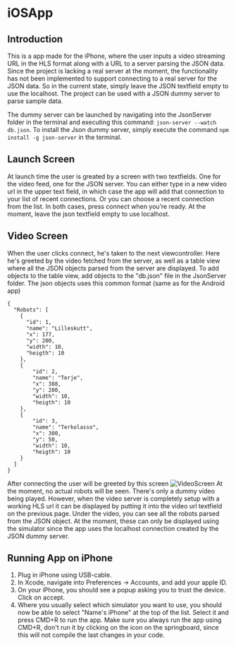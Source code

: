 # iOSApp
## Introduction
This is a app made for the iPhone, where the user inputs a video streaming URL in the HLS format along with a URL to a server parsing the JSON data. Since the project is lacking a real server at the moment, the functionality has not been implemented to support connecting to a real server for the JSON data. So in the current state, simply leave the JSON textfield empty to use  the localhost. The project can be used with a JSON dummy server to parse sample data. 

The dummy server can be launched by navigating into the JsonServer folder in the terminal and executing this command: `json-server --watch db.json`. To install the Json dummy server, simply execute the command `npm install -g json-server` in the terminal. 

## Launch Screen
At launch time the user is greated by a screen with two textfields. One for the video feed, one for the JSON server.
You can either type in a new video url in the upper text field, in which case the app will add that connection to your list of recent connections. Or you can choose a recent connection from the list. In both cases, press connect when you’re ready. 
At the moment, leave the json textfield empty to use localhost. 


## Video Screen
When the user clicks connect, he's taken to the next viewcontroller. Here he's greeted by the video fetched from the server, as well as a table view where all the JSON objects parsed from the server are displayed. To add objects to the table view, add objects to the "db.json" file in the JsonServer folder. The json objects uses this common format (same as for the Android app)

```
{
  "Robots": [
    {
      "id": 1,
      "name": "Lilleskutt",
      "x": 177,
      "y": 200,
      "width": 10,
      "heigth": 10
    },
    {
        "id": 2,
        "name": "Terje",
        "x": 388,
        "y": 200,
        "width": 10,
        "heigth": 10
    },
    {
        "id": 3,
        "name": "Terkolasso",
        "x": 300,
        "y": 50,
        "width": 10,
        "heigth": 10
    }
  ]
}
```
After connecting the user will be greeted by this screen
![VideoScreen](https://github.com/Gods-Eye-BTH/iOSApp/blob/master/Ska%CC%88rmavbild%202018-10-29%20kl.%2010.54.35.png "Video Screen")
At the moment, no actual robots will be seen. There's only a dummy video being played. However, when the video server is completely setup with a working HLS url it can be displayed by putting it into the video url textfield on the previous page. 
Under the video, you can see all the robots parsed from the JSON object. At the moment, these can only be displayed using the simulator since the app uses the localhost connection created by the JSON dummy server. 

## Running App on iPhone
1. Plug in iPhone using USB-cable. 
2. In Xcode, navigate into  Preferences -> Accounts, and add your apple ID. 
3. On your iPhone, you should see a popup asking you to trust the device. Click on accept. 
4. Where you usually select which simulator you want to use, you should now be able to select "Name's iPhone" at the top of the list. Select it and press CMD+R to run the app. 
Make sure you always run the app using CMD+R, don't run it by clicking on the icon on the springboard, since this will not compile the last changes in your code. 
